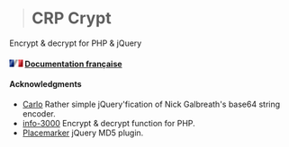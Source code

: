 > # CRP Crypt
Encrypt & decrypt for PHP & jQuery

#### ![fr](img/fr.gif) [ Documentation française](Doc/CRP_FR.md)

#### Acknowledgments

* [Carlo](https://github.com/carlo/jquery-base64) Rather simple jQuery'fication of Nick Galbreath's base64 string encoder.
* [info-3000](http://www.info-3000.com/) Encrypt & decrypt function for PHP.
* [Placemarker](https://github.com/placemarker/jQuery-MD5) jQuery MD5 plugin.